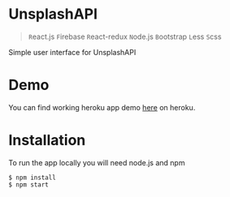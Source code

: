 # UnsplashAPI

> `R`eact.js `F`irebase `R`eact-redux `N`ode.js `B`ootstrap `L`ess `S`css 

Simple user interface for UnsplashAPI

# Demo

You can find working heroku app demo [here](https://unsplashapi-ks.herokuapp.com/) on heroku.

# Installation

To run the app locally you will need node.js and npm

    $ npm install
    $ npm start
    
    
